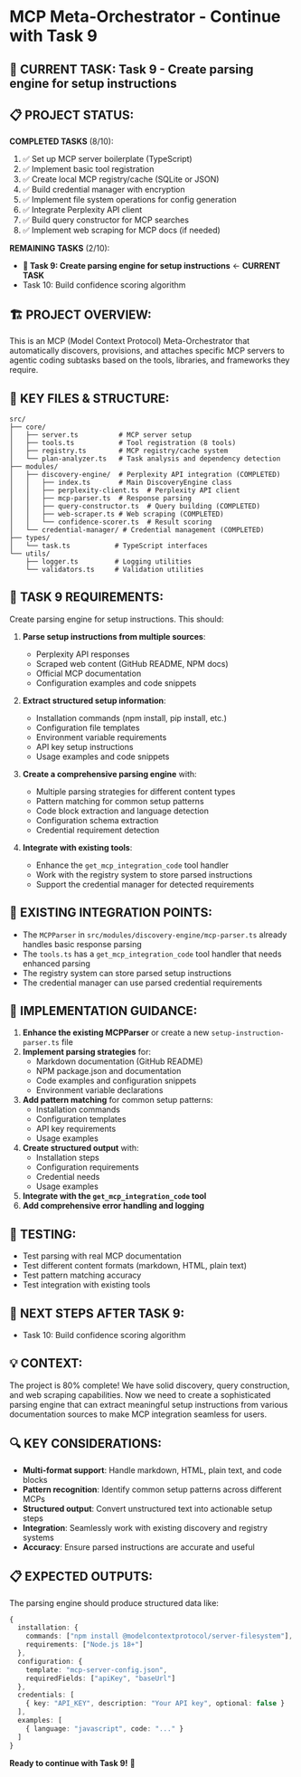 # MCP Meta-Orchestrator - Continue with Task 9

## 🎯 **CURRENT TASK**: Task 9 - Create parsing engine for setup instructions

## 📋 **PROJECT STATUS**:
**COMPLETED TASKS** (8/10):
1. ✅ Set up MCP server boilerplate (TypeScript)
2. ✅ Implement basic tool registration  
3. ✅ Create local MCP registry/cache (SQLite or JSON)
4. ✅ Build credential manager with encryption
5. ✅ Implement file system operations for config generation
6. ✅ Integrate Perplexity API client
7. ✅ Build query constructor for MCP searches
8. ✅ Implement web scraping for MCP docs (if needed)

**REMAINING TASKS** (2/10):
- **🔄 Task 9: Create parsing engine for setup instructions** ← **CURRENT TASK**
- Task 10: Build confidence scoring algorithm

## 🏗️ **PROJECT OVERVIEW**:
This is an MCP (Model Context Protocol) Meta-Orchestrator that automatically discovers, provisions, and attaches specific MCP servers to agentic coding subtasks based on the tools, libraries, and frameworks they require.

## 📁 **KEY FILES & STRUCTURE**:
```
src/
├── core/
│   ├── server.ts          # MCP server setup
│   ├── tools.ts           # Tool registration (8 tools)
│   ├── registry.ts        # MCP registry/cache system
│   └── plan-analyzer.ts   # Task analysis and dependency detection
├── modules/
│   ├── discovery-engine/  # Perplexity API integration (COMPLETED)
│   │   ├── index.ts       # Main DiscoveryEngine class
│   │   ├── perplexity-client.ts  # Perplexity API client
│   │   ├── mcp-parser.ts  # Response parsing
│   │   ├── query-constructor.ts  # Query building (COMPLETED)
│   │   ├── web-scraper.ts # Web scraping (COMPLETED)
│   │   └── confidence-scorer.ts  # Result scoring
│   └── credential-manager/ # Credential management (COMPLETED)
├── types/
│   └── task.ts           # TypeScript interfaces
└── utils/
    ├── logger.ts         # Logging utilities
    └── validators.ts     # Validation utilities
```

## 🎯 **TASK 9 REQUIREMENTS**:
Create parsing engine for setup instructions. This should:

1. **Parse setup instructions from multiple sources**:
   - Perplexity API responses
   - Scraped web content (GitHub README, NPM docs)
   - Official MCP documentation
   - Configuration examples and code snippets

2. **Extract structured setup information**:
   - Installation commands (npm install, pip install, etc.)
   - Configuration file templates
   - Environment variable requirements
   - API key setup instructions
   - Usage examples and code snippets

3. **Create a comprehensive parsing engine** with:
   - Multiple parsing strategies for different content types
   - Pattern matching for common setup patterns
   - Code block extraction and language detection
   - Configuration schema extraction
   - Credential requirement detection

4. **Integrate with existing tools**:
   - Enhance the `get_mcp_integration_code` tool handler
   - Work with the registry system to store parsed instructions
   - Support the credential manager for detected requirements

## 🔧 **EXISTING INTEGRATION POINTS**:
- The `MCPParser` in `src/modules/discovery-engine/mcp-parser.ts` already handles basic response parsing
- The `tools.ts` has a `get_mcp_integration_code` tool handler that needs enhanced parsing
- The registry system can store parsed setup instructions
- The credential manager can use parsed credential requirements

## 📝 **IMPLEMENTATION GUIDANCE**:
1. **Enhance the existing MCPParser** or create a new `setup-instruction-parser.ts` file
2. **Implement parsing strategies** for:
   - Markdown documentation (GitHub README)
   - NPM package.json and documentation
   - Code examples and configuration snippets
   - Environment variable declarations
3. **Add pattern matching** for common setup patterns:
   - Installation commands
   - Configuration templates
   - API key requirements
   - Usage examples
4. **Create structured output** with:
   - Installation steps
   - Configuration requirements
   - Credential needs
   - Usage examples
5. **Integrate with the `get_mcp_integration_code` tool**
6. **Add comprehensive error handling and logging**

## 🧪 **TESTING**:
- Test parsing with real MCP documentation
- Test different content formats (markdown, HTML, plain text)
- Test pattern matching accuracy
- Test integration with existing tools

## 🚀 **NEXT STEPS AFTER TASK 9**:
- Task 10: Build confidence scoring algorithm

## 💡 **CONTEXT**:
The project is 80% complete! We have solid discovery, query construction, and web scraping capabilities. Now we need to create a sophisticated parsing engine that can extract meaningful setup instructions from various documentation sources to make MCP integration seamless for users.

## 🔍 **KEY CONSIDERATIONS**:
- **Multi-format support**: Handle markdown, HTML, plain text, and code blocks
- **Pattern recognition**: Identify common setup patterns across different MCPs
- **Structured output**: Convert unstructured text into actionable setup steps
- **Integration**: Seamlessly work with existing discovery and registry systems
- **Accuracy**: Ensure parsed instructions are accurate and useful

## 📋 **EXPECTED OUTPUTS**:
The parsing engine should produce structured data like:
```typescript
{
  installation: {
    commands: ["npm install @modelcontextprotocol/server-filesystem"],
    requirements: ["Node.js 18+"]
  },
  configuration: {
    template: "mcp-server-config.json",
    requiredFields: ["apiKey", "baseUrl"]
  },
  credentials: [
    { key: "API_KEY", description: "Your API key", optional: false }
  ],
  examples: [
    { language: "javascript", code: "..." }
  ]
}
```

**Ready to continue with Task 9!** 🚀
